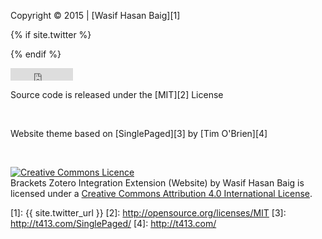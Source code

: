 

Copyright &copy; 2015 \| [Wasif Hasan Baig][1]

{% if site.twitter %}
<!--
<span>
<a class="twitter-follow-button" href="{{ site.twitter_url }}" data-show-count="false" data-show-screen-name="true" data-lang="en">Follow</a>
<script>!function(d,s,id){var js,fjs=d.getElementsByTagName(s)[0],p=/^http:/.test(d.location)?'http':'https';if(!d.getElementById(id)){js=d.createElement(s);js.id=id;js.src=p+'://platform.twitter.com/widgets.js';fjs.parentNode.insertBefore(js,fjs);}}(document, 'script', 'twitter-wjs');</script>
</span>
-->
{% endif %}
<iframe src="https://ghbtns.com/github-btn.html?user=baig&type=follow" frameborder="0" scrolling="0" width="100px" height="20px"></iframe>

Source code is released under the [MIT][2] License

<br>

Website theme based on [SinglePaged][3] by [Tim O'Brien][4]

<br>

<a rel="license" href="http://creativecommons.org/licenses/by/4.0/"><img alt="Creative Commons Licence" style="border-width:0" src="https://i.creativecommons.org/l/by/4.0/88x31.png" /></a><br /><span xmlns:dct="http://purl.org/dc/terms/" property="dct:title">Brackets Zotero Integration Extension (Website)</span> by <span xmlns:cc="http://creativecommons.org/ns#" property="cc:attributionName">Wasif Hasan Baig</span> is licensed under a <a rel="license" href="http://creativecommons.org/licenses/by/4.0/">Creative Commons Attribution 4.0 International License</a>.

[1]: {{ site.twitter_url }}
[2]: http://opensource.org/licenses/MIT
[3]: http://t413.com/SinglePaged/
[4]: http://t413.com/
